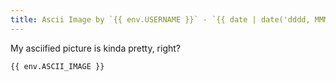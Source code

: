```yaml
---
title: Ascii Image by `{{ env.USERNAME }}` - `{{ date | date('dddd, MMMM Do') }}`
---
```

My asciified picture is kinda pretty, right?

```
{{ env.ASCII_IMAGE }}
```
